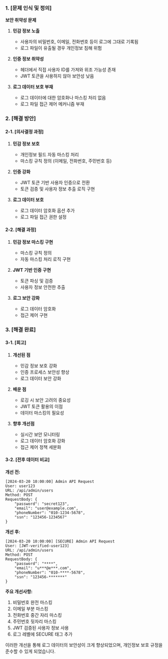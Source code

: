 ### 1. [문제 인식 및 정의]

**보안 취약성 문제**

1. **민감 정보 노출**
    - 사용자의 비밀번호, 이메일, 전화번호 등이 로그에 그대로 기록됨
    - 로그 파일이 유출될 경우 개인정보 침해 위험

2. **인증 정보 취약성**
    - 헤더에서 직접 사용자 ID를 가져와 위조 가능성 존재
    - JWT 토큰을 사용하지 않아 보안성 낮음

3. **로그 데이터 보호 부재**
    - 로그 데이터에 대한 암호화나 마스킹 처리 없음
    - 로그 파일 접근 제어 메커니즘 부재

### 2. [해결 방안]

#### 2-1. [의사결정 과정]

1. **민감 정보 보호**
    - 개인정보 필드 자동 마스킹 처리
    - 마스킹 규칙 정의 (이메일, 전화번호, 주민번호 등)

2. **인증 강화**
    - JWT 토큰 기반 사용자 인증으로 전환
    - 토큰 검증 및 사용자 정보 추출 로직 구현

3. **로그 데이터 보호**
    - 로그 데이터 암호화 옵션 추가
    - 로그 파일 접근 권한 설정

#### 2-2. [해결 과정]

1. **민감 정보 마스킹 구현**
    - 마스킹 규칙 정의
    - 자동 마스킹 처리 로직 구현

2. **JWT 기반 인증 구현**
    - 토큰 파싱 및 검증
    - 사용자 정보 안전한 추출

3. **로그 보안 강화**
    - 로그 데이터 암호화
    - 접근 제어 구현

### 3. [해결 완료]

#### 3-1. [회고]

1. **개선된 점**
    - 민감 정보 보호 강화
    - 인증 프로세스 보안성 향상
    - 로그 데이터 보안 강화

2. **배운 점**
    - 로깅 시 보안 고려의 중요성
    - JWT 토큰 활용의 이점
    - 데이터 마스킹의 필요성

3. **향후 개선점**
    - 실시간 보안 모니터링
    - 로그 데이터 암호화 강화
    - 접근 제어 정책 세분화

#### 3-2. [전후 데이터 비교]

**개선 전:**
```
[2024-03-20 10:00:00] Admin API Request
User: user123
URL: /api/admin/users
Method: POST
RequestBody: {
    "password": "secret123",
    "email": "user@example.com",
    "phoneNumber": "010-1234-5678",
    "ssn": "123456-1234567"
}
```

**개선 후:**
```
[2024-03-20 10:00:00] [SECURE] Admin API Request
User: [JWT-verified-user123]
URL: /api/admin/users
Method: POST
RequestBody: {
    "password": "****",
    "email": "u***@e***.com",
    "phoneNumber": "010-****-5678",
    "ssn": "123456-*******"
}
```

**주요 개선사항:**
1. 비밀번호 완전 마스킹
2. 이메일 부분 마스킹
3. 전화번호 중간 자리 마스킹
4. 주민번호 뒷자리 마스킹
5. JWT 검증된 사용자 정보 사용
6. 로그 레벨에 SECURE 태그 추가

이러한 개선을 통해 로그 데이터의 보안성이 크게 향상되었으며, 개인정보 보호 규정을 준수할 수 있게 되었습니다.